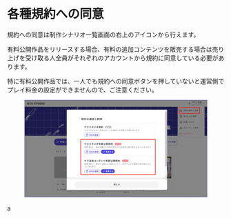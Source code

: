 # 各種規約への同意

規約への同意は制作シナリオ一覧画面の右上のアイコンから行えます。

有料公開作品をリリースする場合、有料の追加コンテンツを販売する場合は売り上げを受け取る人全員がそれぞれのアカウントから規約に同意している必要があります。

特に有料公開作品では、一人でも規約への同意ボタンを押していないと運営側でプレイ料金の設定ができませんので、ご注意ください。

<figure><img src="../.gitbook/assets/image (102).png" alt=""><figcaption></figcaption></figure>

a
